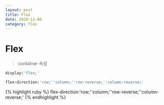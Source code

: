 ```yaml
---
layout: post
title: Flex
date: 2020-11-06
category: flex
---
```

# Flex
> container 속성

```ruby
display:'flex;'
```
```ruby
flex-direction:'row;''column;''row-reverse;''column-reverse;'
```

{% highlight ruby %}
flex-direction:'row;''column;''row-reverse;''column-reverse;'
{% endhighlight %}